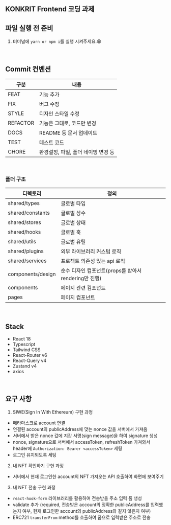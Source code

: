 ## KONKRIT Frontend 코딩 과제

## 파일 실행 전 준비

1. 터미널에 `yarn or npm i`를 실행 시켜주세요.😀

<br/>

## Commit 컨벤션

| 구분     | 내용                                |
| -------- | ----------------------------------- |
| FEAT     | 기능 추가                           |
| FIX      | 버그 수정                           |
| STYLE    | 디자인 스타일 수정                  |
| REFACTOR | 기능은 그대로, 코드만 변경          |
| DOCS     | README 등 문서 업데이트             |
| TEST     | 테스트 코드                         |
| CHORE    | 환경설정, 파일, 폴더 네이밍 변경 등 |

<br/>

### 폴더 구조

| 디렉토리          | 정의                                                  |
| ----------------- | ----------------------------------------------------- |
| shared/types      | 글로벌 타입                                           |
| shared/constants  | 글로벌 상수                                           |
| shared/stores     | 글로벌 상태                                           |
| shared/hooks      | 글로벌 훅                                             |
| shared/utils      | 글로벌 유틸                                           |
| shared/plugins    | 외부 라이브러리 커스텀 로직                           |
| shared/services   | 프로젝트 의존성 있는 api 로직                         |
| components/design | 순수 디자인 컴포넌트(props를 받아서 rendering만 진행) |
| components        | 페이지 관련 컴포넌트                                  |
| pages             | 페이지 컴포넌트                                       |

<br/>

## Stack

- React 18
- Typescript
- Tailwind CSS
- React-Router v6
- React-Query v4
- Zustand v4
- axios

<br/>

## 요구 사항

1. SIWE(Sign In With Ethereum) 구현 과정

- 메타마스크로 account 연결
- 연결된 account의 publicAddress에 맞는 nonce 값을 서버에서 가져옴
- 서버에서 받은 nonce 값에 지갑 서명(sign message)을 하여 signature 생성
- nonce, signature으로 서버에서 accessToken, refreshToken 가져와서 header에 `Authorization: Bearer <accessToken>` 세팅
- 로그인 유지되도록 세팅

2. 내 NFT 확인하기 구현 과정

- 서버에서 현재 로그인한 account의 NFT 가져오는 API 호출하여 화면에 보여주기

3. 내 NFT 전송 구현 과정

- `react-hook-form` 라이브러리를 활용하여 전송받을 주소 입력 폼 생성
- validate 추가 (required, 전송받은 account의 정확한 publicAddress를 입력했는지 여부, 현재 로그인한 account의 publicAddress와 같지 않은지 여부)
- ERC721 `transferFrom` method를 호출하여 폼으로 입력받은 주소로 전송
